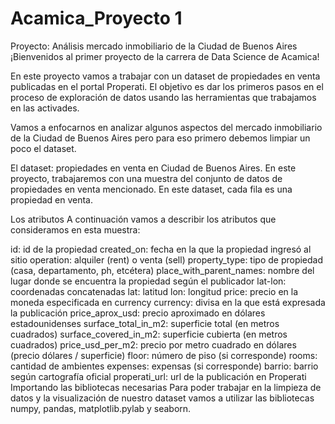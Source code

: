 # Acamica_Proyecto 1
Proyecto: Análisis mercado inmobiliario de la Ciudad de Buenos Aires
¡Bienvenidos al primer proyecto de la carrera de Data Science de Acamica!

En este proyecto vamos a trabajar con un dataset de propiedades en venta publicadas en el portal Properati. El objetivo es dar los primeros pasos en el proceso de exploración de datos usando las herramientas que trabajamos en las activades.

Vamos a enfocarnos en analizar algunos aspectos del mercado inmobiliario de la Ciudad de Buenos Aires pero para eso primero debemos limpiar un poco el dataset.

El dataset: propiedades en venta en Ciudad de Buenos Aires.
En este proyecto, trabajaremos con una muestra del conjunto de datos de propiedades en venta mencionado. En este dataset, cada fila es una propiedad en venta.

Los atributos
A continuación vamos a describir los atributos que consideramos en esta muestra:

id: id de la propiedad
created_on: fecha en la que la propiedad ingresó al sitio
operation: alquiler (rent) o venta (sell)
property_type: tipo de propiedad (casa, departamento, ph, etcétera)
place_with_parent_names: nombre del lugar donde se encuentra la propiedad según el publicador
lat-lon: coordenadas concatenadas
lat: latitud
lon: longitud
price: precio en la moneda especificada en currency
currency: divisa en la que está expresada la publicación
price_aprox_usd: precio aproximado en dólares estadounidenses
surface_total_in_m2: superficie total (en metros cuadrados)
surface_covered_in_m2: superficie cubierta (en metros cuadrados)
price_usd_per_m2: precio por metro cuadrado en dólares (precio dólares / superficie)
floor: número de piso (si corresponde)
rooms: cantidad de ambientes
expenses: expensas (si corresponde)
barrio: barrio según cartografía oficial
properati_url: url de la publicación en Properati
Importando las bibliotecas necesarias
Para poder trabajar en la limpieza de datos y la visualización de nuestro dataset vamos a utilizar las bibliotecas numpy, pandas, matplotlib.pylab y seaborn.
